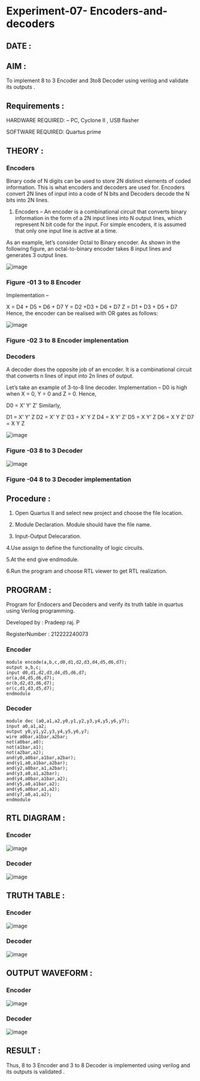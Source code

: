 # Experiment-07- Encoders-and-decoders 
## DATE :
## AIM :
To implement 8 to 3 Encoder and  3to8 Decoder using verilog and validate its outputs .
## Requirements :
HARDWARE REQUIRED:  – PC, Cyclone II , USB flasher

SOFTWARE REQUIRED:   Quartus prime

## THEORY : 

### Encoders
Binary code of N digits can be used to store 2N distinct elements of coded information. This is what encoders and decoders are used for. Encoders convert 2N lines of input into a code of N bits and Decoders decode the N bits into 2N lines.

1. Encoders –
An encoder is a combinational circuit that converts binary information in the form of a 2N input lines into N output lines, which represent N bit code for the input. For simple encoders, it is assumed that only one input line is active at a time.

As an example, let’s consider Octal to Binary encoder. As shown in the following figure, an octal-to-binary encoder takes 8 input lines and generates 3 output lines.

![image](https://user-images.githubusercontent.com/36288975/171543588-bc0746df-a173-4b35-989e-5fb7d385fe8a.png)
### Figure -01 3 to 8 Encoder 


Implementation –

X = D4 + D5 + D6 + D7
Y = D2 +D3 + D6 + D7
Z = D1 + D3 + D5 + D7 
Hence, the encoder can be realised with OR gates as follows:


![image](https://user-images.githubusercontent.com/36288975/171543740-68403b82-aa93-4c98-9343-f32b14885a2e.png)
### Figure -02 3 to 8 Encoder implenentation 

### Decoders 
A decoder does the opposite job of an encoder. It is a combinational circuit that converts n lines of input into 2n lines of output.

Let’s take an example of 3-to-8 line decoder.
Implementation –
D0 is high when X = 0, Y = 0 and Z = 0. Hence,

D0 = X’ Y’ Z’ 
Similarly,

D1 = X’ Y’ Z
D2 = X’ Y Z’
D3 = X’ Y Z
D4 = X Y’ Z’
D5 = X Y’ Z
D6 = X Y Z’
D7 = X Y Z 


![image](https://user-images.githubusercontent.com/36288975/171543978-ee2d0671-2846-40a1-8705-507fd6287a49.png)
### Figure -03 8 to 3 Decoder 



![image](https://user-images.githubusercontent.com/36288975/171543866-5a6eace6-8683-49d7-9c4f-a7cb30ec3035.png)
### Figure -04 8 to 3 Decoder implementation 

## Procedure :
1. Open Quartus II and select new project and choose the file location. 

2. Module Declaration. Module should have the file name.

3. Input-Output Delecaration.

4.Use assign to define the functionality of logic circuits.

5.At the end give endmodule.

6.Run the program and choose RTL viewer to get RTL realization.

## PROGRAM : 
Program for Endocers and Decoders  and verify its truth table in quartus using Verilog programming.

Developed by : Pradeep raj. P

RegisterNumber :  212222240073
### Encoder
```
module encode(a,b,c,d0,d1,d2,d3,d4,d5,d6,d7);
output a,b,c;
input d0,d1,d2,d3,d4,d5,d6,d7;
or(a,d4,d5,d6,d7);
or(b,d2,d3,d6,d7);
or(c,d1,d3,d5,d7);
endmodule
```
### Decoder
```
module dec (a0,a1,a2,y0,y1,y2,y3,y4,y5,y6,y7);
input a0,a1,a2;
output y0,y1,y2,y3,y4,y5,y6,y7;
wire a0bar,a1bar,a2bar;
not(a0bar,a0);
not(a1bar,a1);
not(a2bar,a2);
and(y0,a0bar,a1bar,a2bar);
and(y1,a0,a1bar,a2bar);
and(y2,a0bar,a1,a2bar);
and(y3,a0,a1,a2bar);
and(y4,a0bar,a1bar,a2);
and(y5,a0,a1bar,a2);
and(y6,a0bar,a1,a2);
and(y7,a0,a1,a2);
endmodule
```
## RTL DIAGRAM :  
### Encoder
![image](https://github.com/Pradeeppachiyappan/Experiment-08-Encoders-and-decoders-/assets/118707347/8bc8b02f-90d5-42ea-bcb7-fbfa1c438cf5)
### Decoder
![image](https://github.com/Pradeeppachiyappan/Experiment-08-Encoders-and-decoders-/assets/118707347/f6613d79-c979-4f4b-8fd5-abdf3341fbaf)

## TRUTH TABLE : 
### Encoder
![image](https://github.com/Pradeeppachiyappan/Experiment-08-Encoders-and-decoders-/assets/118707347/9b0fa08f-c5b0-425b-a44a-db436c3f6c2d)
### Decoder
![image](https://github.com/Pradeeppachiyappan/Experiment-08-Encoders-and-decoders-/assets/118707347/1550a5ff-a811-4333-8986-7a50641ba607)

## OUTPUT WAVEFORM :
### Encoder
![image](https://github.com/Pradeeppachiyappan/Experiment-08-Encoders-and-decoders-/assets/118707347/c6f2c806-ff5a-45eb-b3d6-b6bb2bfd62ae)
### Decoder
![image](https://github.com/Pradeeppachiyappan/Experiment-08-Encoders-and-decoders-/assets/118707347/c41bd2c5-5cf3-4fda-9d9b-d09244fac972)

## RESULT : 
Thus, 8 to 3 Encoder and 3 to 8 Decoder is implemented using verilog and its outputs is validated .
